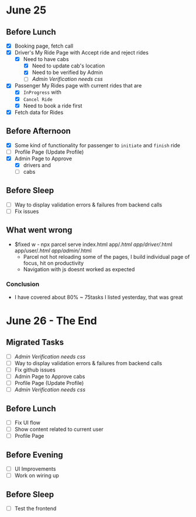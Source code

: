 # June 25
## Before Lunch
- [x] Booking page, fetch call
- [x] Driver's My Ride Page with Accept ride and reject rides
	- [x] Need to have cabs
		- [x] Need to update cab's location
		- [x] Need to be verified by Admin
		- [ ] *Admin Verification needs css*
- [x] Passenger My Rides page with current rides that are 
	- [x] `InProgress` with
	- [x] `Cancel Ride`
	- [x] Need to book a ride first
- [x] Fetch data for Rides
## Before Afternoon
- [x] Some kind of functionality for passenger to `initiate` and `finish` ride
- [ ] Profile Page (Update Profile)
- [x] Admin Page to Approve
	- [x] drivers and
	- [ ] cabs
## Before Sleep
- [ ] Way to display validation errors & failures from backend calls 
- [ ] Fix issues

## What went wrong
- $fixed w - npx parcel serve index.html app/*.html app/driver/*.html app/user/*.html app/admin/*.html
	- Parcel not hot reloading some of the pages, I build individual page of focus, hit on productivity
	- Navigation with js doesnt worked as expected
### Conclusion
- I have covered about 80% ~ 75tasks I listed yesterday, that was great
# June 26 - The End
## Migrated Tasks
- [ ] *Admin Verification needs css*
- [ ] Way to display validation errors & failures from backend calls 
- [ ] Fix github issues
- [ ] Admin Page to Approve cabs
- [ ] Profile Page (Update Profile)
- [ ] *Admin Verification needs css*
## Before Lunch
- [ ] Fix UI flow
- [ ] Show content related to current user
- [ ] Profile Page
## Before Evening
- [ ] UI Improvements
- [ ] Work on wiring up 
## Before Sleep
- [ ] Test the frontend